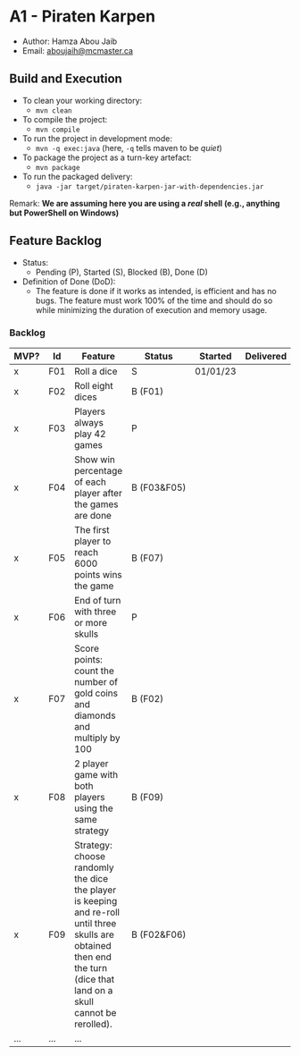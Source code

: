 # A1 - Piraten Karpen

  * Author: Hamza Abou Jaib
  * Email: aboujaih@mcmaster.ca

## Build and Execution

  * To clean your working directory:
    * `mvn clean`
  * To compile the project:
    * `mvn compile`
  * To run the project in development mode:
    * `mvn -q exec:java` (here, `-q` tells maven to be _quiet_)
  * To package the project as a turn-key artefact:
    * `mvn package`
  * To run the packaged delivery:
    * `java -jar target/piraten-karpen-jar-with-dependencies.jar` 

Remark: **We are assuming here you are using a _real_ shell (e.g., anything but PowerShell on Windows)**

## Feature Backlog

 * Status: 
   * Pending (P), Started (S), Blocked (B), Done (D)
 * Definition of Done (DoD):
   * The feature is done if it works as intended, is efficient and has no bugs. The feature must work 100% of the time and should do so while minimizing the duration of execution and memory usage.

### Backlog

| MVP? | Id  | Feature                                                                                                                                                                | Status          |  Started  | Delivered  |
|------|-----|------------------------------------------------------------------------------------------------------------------------------------------------------------------------|-----------------|-----------|------------|
| x   | F01 | Roll a dice                                                                                                                                                            | S               | 01/01/23 |            |
| x   | F02 | Roll eight dices                                                                                                                                                       | B (F01)         |   |   |
| x   | F03 | Players always play 42 games                                                                                                                                           | P               |   |   |
| x   | F04 | Show win percentage of each player after the games are done                                                                                                            | B&nbsp;(F03&F05) |   |   |
| x   | F05 | The first player to reach 6000 points wins the game                                                                                                                    | B (F07)         |   |   |
| x   | F06 | End of turn with three or more skulls                                                                                                                                  | P               | |   | 
| x   | F07 | Score points: count the number of gold coins and diamonds and multiply by 100                                                                                          | B (F02)         | |   |
| x   | F08 | 2 player game with both players using the same strategy                                                                                                                | B (F09)         | |   |
| x   | F09 | Strategy: choose randomly the dice the player is keeping and re-roll until three skulls are obtained then end the turn (dice that land on a skull cannot be rerolled). | B&nbsp;(F02&F06)      | |    |
| ... | ... | ...                                                                                                                                                                    |


